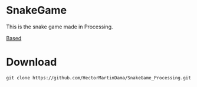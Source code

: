 # SnakeGame
This is the snake game made in Processing.

[Based](https://www.google.com/fbx?fbx=snake_arcade)

# Download
```
git clone https://github.com/HectorMartinDama/SnakeGame_Processing.git
```

